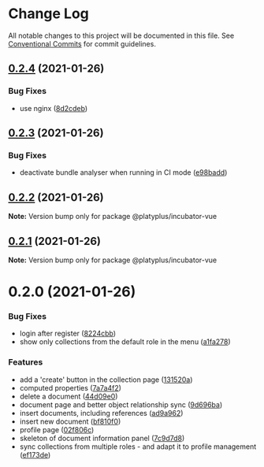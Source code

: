 # Change Log

All notable changes to this project will be documented in this file.
See [Conventional Commits](https://conventionalcommits.org) for commit guidelines.

## [0.2.4](https://github.com/platyplus/platydev/compare/@platyplus/incubator-vue@0.2.3...@platyplus/incubator-vue@0.2.4) (2021-01-26)


### Bug Fixes

* use nginx ([8d2cdeb](https://github.com/platyplus/platydev/commit/8d2cdebe5a9246a9188a40285d9f7a2d997347a4))





## [0.2.3](https://github.com/platyplus/platydev/compare/@platyplus/incubator-vue@0.2.2...@platyplus/incubator-vue@0.2.3) (2021-01-26)


### Bug Fixes

* deactivate bundle analyser when running in CI mode ([e98badd](https://github.com/platyplus/platydev/commit/e98badda257701127cea5635edc80bf5d34c21ea))





## [0.2.2](https://github.com/platyplus/platydev/compare/@platyplus/incubator-vue@0.2.1...@platyplus/incubator-vue@0.2.2) (2021-01-26)

**Note:** Version bump only for package @platyplus/incubator-vue





## [0.2.1](https://github.com/platyplus/platydev/compare/@platyplus/incubator-vue@0.2.0...@platyplus/incubator-vue@0.2.1) (2021-01-26)

**Note:** Version bump only for package @platyplus/incubator-vue





# 0.2.0 (2021-01-26)


### Bug Fixes

* login after register ([8224cbb](https://github.com/platyplus/platydev/commit/8224cbb946f3777b83afb7d75eccf6b1c7283682))
* show only collections from the default role in the menu ([a1fa278](https://github.com/platyplus/platydev/commit/a1fa278fd493d3da5baad5860be040b21caade47))


### Features

* add a 'create' button in the collection page ([131520a](https://github.com/platyplus/platydev/commit/131520a88bfce77c15303b9edacc4e7fe33cecf8))
* computed properties ([7a7a4f2](https://github.com/platyplus/platydev/commit/7a7a4f2bab688420fc8397cd56c9f7e0abbf9e6f))
* delete a document ([44d09e0](https://github.com/platyplus/platydev/commit/44d09e0dfc9e364b12b79c4fbe465e99ee9f8fad))
* document page and better object relationship sync ([9d696ba](https://github.com/platyplus/platydev/commit/9d696baa9229173a1a60d111e2e296fcad54376f))
* insert documents, including references ([ad9a962](https://github.com/platyplus/platydev/commit/ad9a962455cc4cc3f7bdd9a1e3fa503846547f74))
* insert new document ([bf810f0](https://github.com/platyplus/platydev/commit/bf810f036e821b7d27eff921e764f77dc15624b5))
* profile page ([02f806c](https://github.com/platyplus/platydev/commit/02f806c59cc7001db48fed22cfa7c4d7316ed352))
* skeleton of document information panel ([7c9d7d8](https://github.com/platyplus/platydev/commit/7c9d7d86680c19ee0fe153976b70a574c72aeaee))
* sync collections from multiple roles - and adapt it to profile management ([ef173de](https://github.com/platyplus/platydev/commit/ef173decfe4c549214affce8fe83bf085bde65a8))
